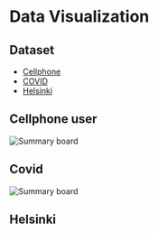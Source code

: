 # Data Visualization
## Dataset
<!-- TOC -->
- [Cellphone](#Cellphone)  
- [COVID](#Covid)  
- [Helsinki](#Helsinki)  
<!-- TOC -->

## Cellphone user
![Summary board](Dataset-Visualization/Cellphone_powerbi.JPG)
## Covid
![Summary board](Dataset-Visualization/2.JPG)
## Helsinki

